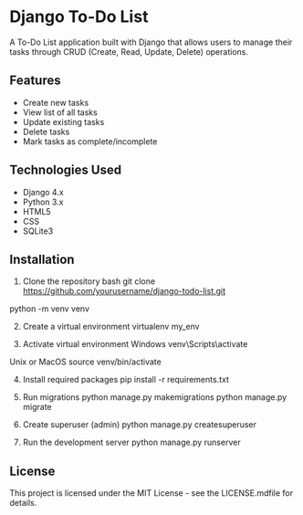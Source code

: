 # Django To-Do List

A To-Do List application built with Django that allows users to manage their tasks through CRUD (Create, Read, Update, Delete) operations.

## Features

- Create new tasks
- View list of all tasks
- Update existing tasks
- Delete tasks
- Mark tasks as complete/incomplete

## Technologies Used

- Django 4.x
- Python 3.x
- HTML5
- CSS
- SQLite3

## Installation

1. Clone the repository
bash
git clone https://github.com/yourusername/django-todo-list.git

python -m venv venv

2. Create a virtual environment
virtualenv my_env

3. Activate virtual environment
Windows
venv\Scripts\activate

Unix or MacOS
source venv/bin/activate

4. Install required packages
pip install -r requirements.txt

5. Run migrations
python manage.py makemigrations
python manage.py migrate

6. Create superuser (admin)
python manage.py createsuperuser

7. Run the development server
python manage.py runserver

## License

This project is licensed under the MIT License - see the LICENSE.mdfile for details.


